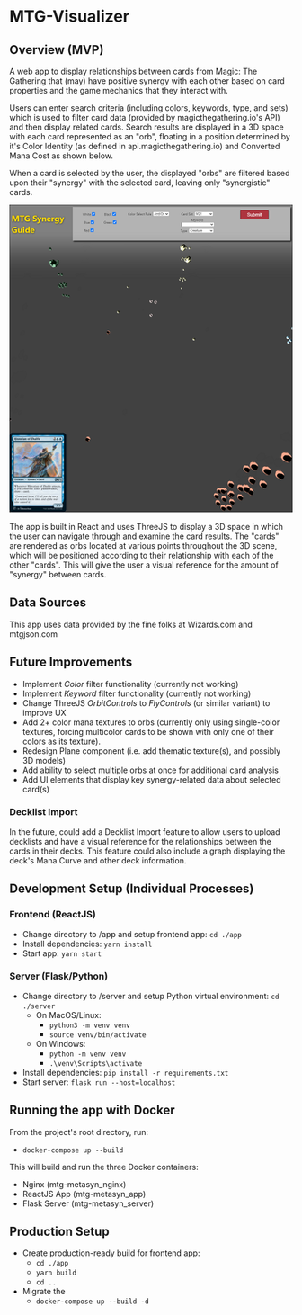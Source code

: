 # MTG-Visualizer

## Overview (MVP)

A web app to display relationships between cards from Magic: The Gathering that (may) have positive synergy with each other based on card properties and the game mechanics that they interact with.

Users can enter search criteria (including colors, keywords, type, and sets) which is used to filter card data (provided by magicthegathering.io's API) and then display related cards. Search results are displayed in a 3D space with each card represented as an "orb", floating in a position determined by it's Color Identity (as defined in api.magicthegathering.io) and Converted Mana Cost as shown below.

When a card is selected by the user, the displayed "orbs" are filtered based upon their "synergy" with the selected card, leaving only "synergistic" cards.

![MTG Visualizer screenshot](./img/screenshot.png)

The app is built in React and uses ThreeJS to display a 3D space in which the user can navigate through and examine the card results. The "cards" are rendered as orbs located at various points throughout the 3D scene, which will be positioned according to their relationship with each of the other "cards". This will give the user a visual reference for the amount of "synergy" between cards.

## Data Sources

This app uses data provided by the fine folks at Wizards.com and mtgjson.com

## Future Improvements

- Implement _Color_ filter functionality (currently not working)
- Implement _Keyword_ filter functionality (currently not working)
- Change ThreeJS _OrbitControls_ to _FlyControls_ (or similar variant) to improve UX
- Add 2+ color mana textures to orbs (currently only using single-color textures, forcing multicolor cards to be shown with only one of their colors as its texture).
- Redesign Plane component (i.e. add thematic texture(s), and possibly 3D models)
- Add ability to select multiple orbs at once for additional card analysis
- Add UI elements that display key synergy-related data about selected card(s)

### Decklist Import

In the future, could add a Decklist Import feature to allow users to upload decklists and have a visual reference for the relationships between the cards in their decks. This feature could also include a graph displaying the deck's Mana Curve and other deck information.

## Development Setup (Individual Processes)

### Frontend (ReactJS)

- Change directory to /app and setup frontend app: `cd ./app`
- Install dependencies: `yarn install`
- Start app: `yarn start`

### Server (Flask/Python)

- Change directory to /server and setup Python virtual environment: `cd ./server`
  - On MacOS/Linux:
    - `python3 -m venv venv`
    - `source venv/bin/activate`
  - On Windows:
    - `python -m venv venv`
    - `.\venv\Scripts\activate`
- Install dependencies: `pip install -r requirements.txt`
- Start server: `flask run --host=localhost`

## Running the app with Docker

From the project's root directory, run:
- `docker-compose up --build`

This will build and run the three Docker containers: 
- Nginx (mtg-metasyn_nginx)
- ReactJS App (mtg-metasyn_app)
- Flask Server (mtg-metasyn_server)
## Production Setup

- Create production-ready build for frontend app:
  - `cd ./app`
  - `yarn build`
  - `cd ..`
- Migrate the 
  - `docker-compose up --build -d`